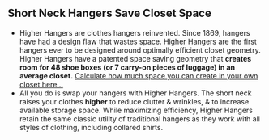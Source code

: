 ## Short Neck Hangers Save Closet Space

- Higher Hangers are clothes hangers reinvented. Since 1869, hangers have had a design flaw that wastes space. Higher Hangers are the first hangers ever to be designed around optimally efficient closet geometry. Higher Hangers have a patented space saving geometry that <strong>creates room for 48 shoe boxes (or 7 carry-on pieces of luggage) in an average closet.</strong> <a class="page-scroll" href="#calculator">Calculate how much space you can create in your own closet here...</a>
- All you do is swap your hangers with Higher Hangers. The short neck raises your clothes <strong>higher</strong> to reduce clutter & wrinkles, & to increase available storage space. While maximizing efficiency, Higher Hangers retain the same classic utility of traditional hangers as they work with all styles of clothing, including collared shirts.
